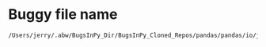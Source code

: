 # Buggy file name

```text
/Users/jerry/.abw/BugsInPy_Dir/BugsInPy_Cloned_Repos/pandas/pandas/io/json/_json.py
```
